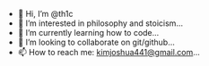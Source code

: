 - 👋 Hi, I’m @th1c
- 👀 I’m interested in philosophy and stoicism...
- 🌱 I’m currently learning how to code...
- 💞️ I’m looking to collaborate on git/github...
- 📫 How to reach me: kimjoshua441@gmail.com...

<!---
th1c/th1c is a ✨ special ✨ repository because its `README.md` (this file) appears on your GitHub profile.
You can click the Preview link to take a look at your changes.
--->
